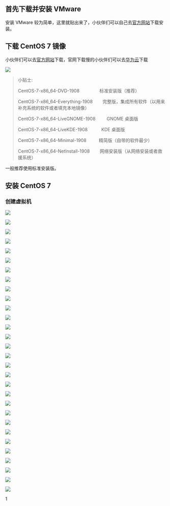 ## 首先下载并安装 VMware

安装 VMware 较为简单，这里就贴出来了，小伙伴们可以自己去[官方网站](https://www.vmware.com)下载安装。

## 下载 CentOS 7 镜像

小伙伴们可以去[官方网站](http://isoredirect.centos.org/centos/7/isos/x86_64/)下载，官网下载慢的小伙伴们可以去[华为云](http://mirrors.huaweicloud.com/centos/7.7.1908/isos/x86_64/)下载

![](assets/markdown-img-paste-20200115233100827.png)

>小贴士:
>
> CentOS-7-x86_64-DVD-1908                   标准安装版（推荐）
>
> CentOS-7-x86_64-Everything-1908            完整版，集成所有软件（以用来补充系统的软件或者填充本地镜像）
>
> CentOS-7-x86_64-LiveGNOME-1908             GNOME 桌面版  
>
> CentOS-7-x86_64-LiveKDE-1908               KDE 桌面版  
>
> CentOS-7-x86_64-Minimal-1908               精简版（自带的软件最少）
>
> CentOS-7-x86_64-NetInstall-1908            网络安装版（从网络安装或者救援系统）

一般推荐使用标准安装版。

## 安装 CentOS 7

### 创建虚拟机

![](assets/markdown-img-paste-20200116174740517.png)

![](assets/markdown-img-paste-20200116174821328.png)

![](assets/markdown-img-paste-20200116175612725.png)

![](assets/markdown-img-paste-20200116175758500.png)

![](assets/markdown-img-paste-20200116175949341.png)

![](assets/markdown-img-paste-20200116180130798.png)

![](assets/markdown-img-paste-20200116180255732.png)

![](assets/markdown-img-paste-20200116180417662.png)

![](assets/markdown-img-paste-2020011618074013.png)

![](assets/markdown-img-paste-20200116180839959.png)

![](assets/markdown-img-paste-20200116180933719.png)

![](assets/markdown-img-paste-2020011618101764.png)

![](assets/markdown-img-paste-20200116181140687.png)

![](assets/markdown-img-paste-20200116181214232.png)

![](assets/markdown-img-paste-20200116181241573.png)

![](assets/markdown-img-paste-20200116181326461.png)

![](assets/markdown-img-paste-20200116181351671.png)

![](assets/markdown-img-paste-20200116181509461.png)

![](assets/markdown-img-paste-2020011618161037.png)

![](assets/markdown-img-paste-20200116181831504.png)

![](assets/markdown-img-paste-20200116182105829.png)

![](assets/markdown-img-paste-20200116183132648.png)

![](assets/markdown-img-paste-2020011618320969.png)

![](assets/markdown-img-paste-20200116183243880.png)

![](assets/markdown-img-paste-20200116183309688.png)

![](assets/markdown-img-paste-2020011618334122.png)

![](assets/markdown-img-paste-20200116183420368.png)

![](assets/markdown-img-paste-20200116183519580.png)

![](assets/markdown-img-paste-20200116183639985.png)

![](assets/markdown-img-paste-20200116183940855.png)










1
